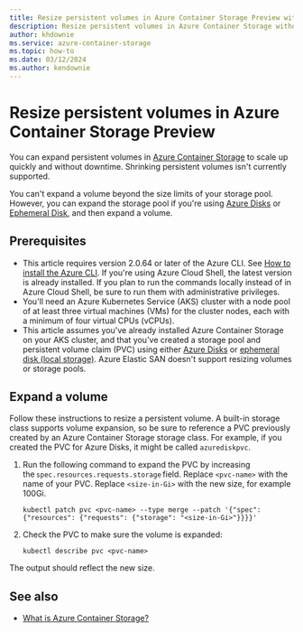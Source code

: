 ```yaml
---
title: Resize persistent volumes in Azure Container Storage Preview without downtime
description: Resize persistent volumes in Azure Container Storage without downtime. Scale up by expanding volumes backed by Azure Disk and local storage pools.
author: khdownie
ms.service: azure-container-storage
ms.topic: how-to
ms.date: 03/12/2024
ms.author: kendownie
---
```


# Resize persistent volumes in Azure Container Storage Preview

You can expand persistent volumes in [Azure Container Storage](container-storage-introduction.md) to scale up quickly and without downtime. Shrinking persistent volumes isn't currently supported.

You can't expand a volume beyond the size limits of your storage pool. However, you can expand the storage pool if you're using [Azure Disks](use-container-storage-with-managed-disks.md#expand-a-storage-pool) or [Ephemeral Disk](use-container-storage-with-local-disk.md#expand-a-storage-pool), and then expand a volume.

## Prerequisites

- This article requires version 2.0.64 or later of the Azure CLI. See [How to install the Azure CLI](/cli/azure/install-azure-cli). If you're using Azure Cloud Shell, the latest version is already installed. If you plan to run the commands locally instead of in Azure Cloud Shell, be sure to run them with administrative privileges.
- You'll need an Azure Kubernetes Service (AKS) cluster with a node pool of at least three virtual machines (VMs) for the cluster nodes, each with a minimum of four virtual CPUs (vCPUs).
- This article assumes you've already installed Azure Container Storage on your AKS cluster, and that you've created a storage pool and persistent volume claim (PVC) using either [Azure Disks](use-container-storage-with-managed-disks.md) or [ephemeral disk (local storage)](use-container-storage-with-local-disk.md). Azure Elastic SAN doesn't support resizing volumes or storage pools.

## Expand a volume

Follow these instructions to resize a persistent volume. A built-in storage class supports volume expansion, so be sure to reference a PVC previously created by an Azure Container Storage storage class. For example, if you created the PVC for Azure Disks, it might be called `azurediskpvc`.

1. Run the following command to expand the PVC by increasing the `spec.resources.requests.storage` field. Replace `<pvc-name>` with the name of your PVC. Replace `<size-in-Gi>` with the new size, for example 100Gi.
   
   ```azurecli-interactive
   kubectl patch pvc <pvc-name> --type merge --patch '{"spec": {"resources": {"requests": {"storage": "<size-in-Gi>"}}}}'
   ```
   
1. Check the PVC to make sure the volume is expanded:
   
   ```azurecli-interactive
   kubectl describe pvc <pvc-name>
   ```
   
The output should reflect the new size.

## See also

- [What is Azure Container Storage?](container-storage-introduction.md)
